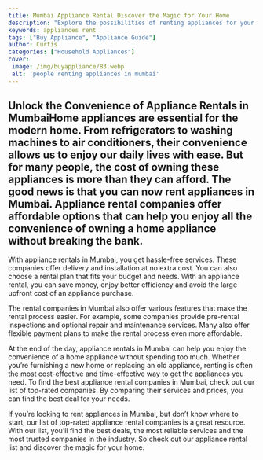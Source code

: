 ```yaml
---
title: Mumbai Appliance Rental Discover the Magic for Your Home
description: "Explore the possibilities of renting appliances for your home in Mumbai and see why its the perfect solution for your needs Learn how appliance rental can make your life easier and more convenient"
keywords: appliances rent
tags: ["Buy Appliance", "Appliance Guide"]
author: Curtis
categories: ["Household Appliances"]
cover: 
 image: /img/buyappliance/83.webp
 alt: 'people renting appliances in mumbai'
---
```

## Unlock the Convenience of Appliance Rentals in MumbaiHome appliances are essential for the modern home. From refrigerators to washing machines to air conditioners, their convenience allows us to enjoy our daily lives with ease. But for many people, the cost of owning these appliances is more than they can afford. The good news is that you can now rent appliances in Mumbai. Appliance rental companies offer affordable options that can help you enjoy all the convenience of owning a home appliance without breaking the bank.

With appliance rentals in Mumbai, you get hassle-free services. These companies offer delivery and installation at no extra cost. You can also choose a rental plan that fits your budget and needs. With an appliance rental, you can save money, enjoy better efficiency and avoid the large upfront cost of an appliance purchase.

The rental companies in Mumbai also offer various features that make the rental process easier. For example, some companies provide pre-rental inspections and optional repair and maintenance services. Many also offer flexible payment plans to make the rental process even more affordable.

At the end of the day, appliance rentals in Mumbai can help you enjoy the convenience of a home appliance without spending too much. Whether you’re furnishing a new home or replacing an old appliance, renting is often the most cost-effective and time-effective way to get the appliances you need. To find the best appliance rental companies in Mumbai, check out our list of top-rated companies. By comparing their services and prices, you can find the best deal for your needs. 

If you’re looking to rent appliances in Mumbai, but don’t know where to start, our list of top-rated appliance rental companies is a great resource. With our list, you’ll find the best deals, the most reliable services and the most trusted companies in the industry. So check out our appliance rental list and discover the magic for your home.
